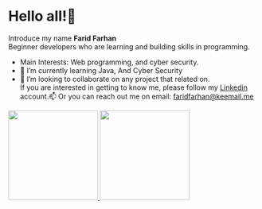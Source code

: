 # Hello all!👋
Introduce my name **Farid Farhan**<br> Beginner developers who are learning and building skills in programming. 
- Main Interests: Web programming, and cyber security. 
- 🌱 I’m currently learning Java, And Cyber Security
- 👯 I’m looking to collaborate on any project that related on.<br>If you are interested in getting to know me, please follow my [Linkedin]() account.📫 Or you can reach out me on email: faridfarhan@keemail.me
<p align="left">
<a href="https://github.com/itsfaridfarhan">
  <img height="180em" src="https://github-readme-stats-eight-theta.vercel.app/api?username=penuliscode&show_icons=true&theme=algolia&include_all_commits=true&count_private=true"/>
  <img height="180em" src="https://github-readme-stats-eight-theta.vercel.app/api/top-langs/?username=penuliscode&layout=compact&theme=algolia"/>
</a>
</p>
